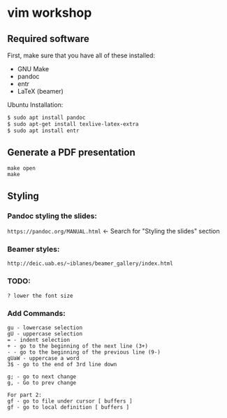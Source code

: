 # vim workshop

## Required software

First, make sure that you have all of these installed:

- GNU Make
- pandoc
- entr
- LaTeX (beamer)

Ubuntu Installation:
```bash
$ sudo apt install pandoc
$ sudo apt-get install texlive-latex-extra
$ sudo apt install entr
```

## Generate a PDF presentation

```
make open
make
```

## Styling

### Pandoc styling the slides:
`https://pandoc.org/MANUAL.html` <- Search for "Styling the slides" section

### Beamer styles:
`http://deic.uab.es/~iblanes/beamer_gallery/index.html`

### TODO: 
```
? lower the font size
```

### Add Commands: 
```
gu - lowercase selection
gU - uppercase selection
= - indent selection
+ - go to the beginning of the next line (3+)
- - go to the beginning of the previous line (9-)
gUaW - uppercase a word
3$ - go to the end of 3rd line down

g; - go to next change
g, - Go to prev change

For part 2:
gf - go to file under cursor [ buffers ]
gf - go to local definition [ buffers ]
```
